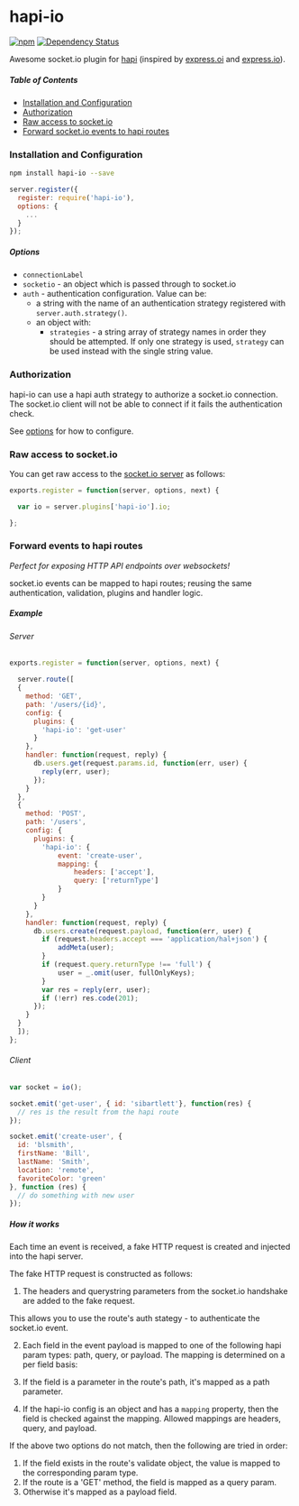 # hapi-io

[![npm](https://img.shields.io/npm/v/hapi-io.svg)](https://www.npmjs.com/package/hapi-io)
[![Dependency Status](https://david-dm.org/sibartlett/hapi-io.svg)](https://david-dm.org/sibartlett/hapi-io)

Awesome socket.io plugin for [hapi](http://hapijs.com/) (inspired by [express.oi](https://github.com/sibartlett/express.oi) and [express.io](https://github.com/techpines/express.io)).

##### Table of Contents

* [Installation and Configuration](#installation-and-configuration)
* [Authorization](#authorization)
* [Raw access to socket.io](#raw-access-to-socketio)
* [Forward socket.io events to hapi routes](#forward-events-to-hapi-routes)


### Installation and Configuration

```sh
npm install hapi-io --save
```

```js
server.register({
  register: require('hapi-io'),
  options: {
    ...
  }
});
```

##### Options

* `connectionLabel`
* `socketio` - an object which is passed through to socket.io
* `auth` - authentication configuration. Value can be:
  * a string with the name of an authentication strategy registered with `server.auth.strategy()`.
  * an object with:
    * `strategies` - a string array of strategy names in order they should be attempted. If only one strategy is used, `strategy` can be used instead with the single string value.


### Authorization

hapi-io can use a hapi auth strategy to authorize a socket.io connection. The socket.io client will not be able to connect if it fails the authentication check.

See [options](##options) for how to configure.


### Raw access to socket.io

You can get raw access to the [socket.io server](http://socket.io/docs/server-api/) as follows:

```js
exports.register = function(server, options, next) {

  var io = server.plugins['hapi-io'].io;

};
```


### Forward events to hapi routes

_Perfect for exposing HTTP API endpoints over websockets!_

socket.io events can be mapped to hapi routes; reusing the same authentication, validation, plugins and handler logic.

##### Example

###### Server

```js
exports.register = function(server, options, next) {

  server.route([
  {
    method: 'GET',
    path: '/users/{id}',
    config: {
      plugins: {
        'hapi-io': 'get-user'
      }
    },
    handler: function(request, reply) {
      db.users.get(request.params.id, function(err, user) {
        reply(err, user);
      });
    }
  },
  {
    method: 'POST',
    path: '/users',
    config: {
      plugins: {
        'hapi-io': {
            event: 'create-user',
            mapping: {
                headers: ['accept'],
                query: ['returnType']
            }
        }
      }
    },
    handler: function(request, reply) {
      db.users.create(request.payload, function(err, user) {
        if (request.headers.accept === 'application/hal+json') {
            addMeta(user);
        }
        if (request.query.returnType !== 'full') {
            user = _.omit(user, fullOnlyKeys);
        }
        var res = reply(err, user);
        if (!err) res.code(201);
      });
    }
  }
  ]);
};
```

###### Client

```js
var socket = io();

socket.emit('get-user', { id: 'sibartlett'}, function(res) {
  // res is the result from the hapi route
});

socket.emit('create-user', {
  id: 'blsmith',
  firstName: 'Bill',
  lastName: 'Smith',
  location: 'remote',
  favoriteColor: 'green'
}, function (res) {
  // do something with new user
});
```

##### How it works

Each time an event is received, a fake HTTP request is created and injected into the hapi server.

The fake HTTP request is constructed as follows:

1. The headers and querystring parameters from the socket.io handshake are added to the fake request.

  This allows you to use the route's auth stategy - to authenticate the socket.io event.

2. Each field in the event payload is mapped to one of the following hapi param types: path, query, or payload. The mapping is determined on a per field basis:

  1. If the field is a parameter in the route's path, it's mapped as a path parameter.
  2. If the hapi-io config is an object and has a `mapping` property, then the field is checked against the mapping. Allowed mappings are headers, query, and payload.

  If the above two options do not match, then the following are tried in order:

  1. If the field exists in the route's validate object, the value is mapped to the corresponding param type.
  2. If the route is a 'GET' method, the field is mapped as a query param.
  3. Otherwise it's mapped as a payload field.

